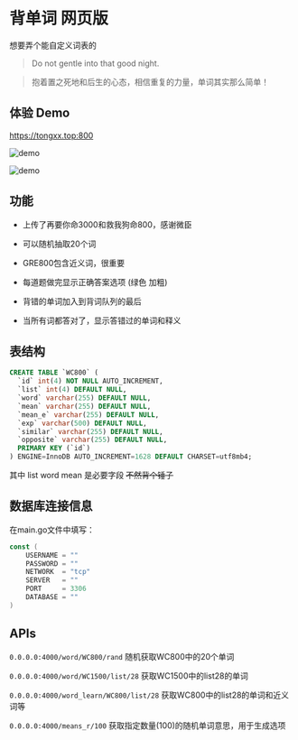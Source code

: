 # 背单词 网页版
想要弄个能自定义词表的

> Do not gentle into that good night.


> 抱着置之死地和后生的心态，相信重复的力量，单词其实那么简单！



## 体验 Demo
https://tongxx.top:800

![demo](https://raw.githubusercontent.com/IvyB/recite_word_web_GRE/master/demo1.JPG)

![demo](https://raw.githubusercontent.com/IvyB/recite_word_web_GRE/master/demo.JPG)



## 功能

- 上传了再要你命3000和救我狗命800，感谢微臣

- 可以随机抽取20个词

- GRE800包含近义词，很重要

- 每道题做完显示正确答案选项 (绿色 加粗)

- 背错的单词加入到背词队列的最后

- 当所有词都答对了，显示答错过的单词和释义

  

## 表结构

``` sql
CREATE TABLE `WC800` (
  `id` int(4) NOT NULL AUTO_INCREMENT,
  `list` int(4) DEFAULT NULL,
  `word` varchar(255) DEFAULT NULL,
  `mean` varchar(255) DEFAULT NULL,
  `mean_e` varchar(255) DEFAULT NULL,
  `exp` varchar(500) DEFAULT NULL,
  `similar` varchar(255) DEFAULT NULL,
  `opposite` varchar(255) DEFAULT NULL,
  PRIMARY KEY (`id`)
) ENGINE=InnoDB AUTO_INCREMENT=1628 DEFAULT CHARSET=utf8mb4;
```

其中 list word mean 是必要字段  ~~不然背个锤子~~



## 数据库连接信息

在main.go文件中填写：

```go
const (
	USERNAME = ""
	PASSWORD = ""
	NETWORK  = "tcp"
	SERVER   = ""
	PORT     = 3306
	DATABASE = ""
)
```

## APIs

`0.0.0.0:4000/word/WC800/rand` 
随机获取WC800中的20个单词

`0.0.0.0:4000/word/WC1500/list/28` 
获取WC1500中的list28的单词

`0.0.0.0:4000/word_learn/WC800/list/28` 
获取WC800中的list28的单词和近义词等

`0.0.0.0:4000/means_r/100` 
获取指定数量(100)的随机单词意思，用于生成选项